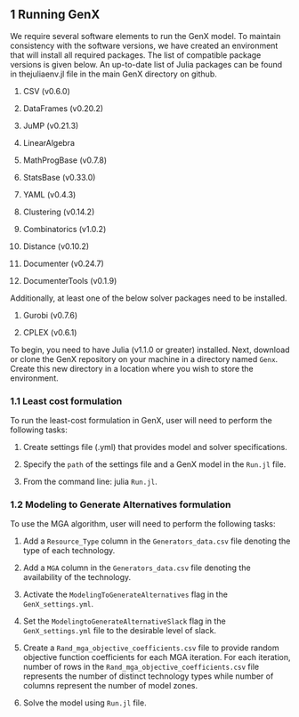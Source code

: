 ## 1 Running GenX

We require several software elements to run the GenX model. To maintain consistency with the software versions, we have created an environment that will install all required packages. The list of compatible package versions is given below. An up-to-date list of Julia packages can be found in thejuliaenv.jl file in the main GenX directory on github.


 1. CSV (v0.6.0)

 2. DataFrames (v0.20.2)

 3. JuMP (v0.21.3)

 4. LinearAlgebra

 5. MathProgBase (v0.7.8)

 6. StatsBase (v0.33.0)

 7. YAML (v0.4.3)

 8. Clustering (v0.14.2)

 9. Combinatorics (v1.0.2)

 10. Distance (v0.10.2)

 11. Documenter (v0.24.7)

 12. DocumenterTools (v0.1.9)

Additionally, at least one of the below solver packages need to be installed.

 1. Gurobi (v0.7.6)

 2. CPLEX (v0.6.1)

To begin, you need to have Julia (v1.1.0 or greater) installed. Next, download or clone the GenX repository on your machine in a directory named `Genx`. Create this new directory in a location where you wish to store the environment.


### 1.1 Least cost formulation

To run the least-cost formulation in GenX, user will need to perform the following tasks:

1. Create settings file (.yml) that provides model and solver specifications.

2. Specify the `path` of the settings file and a GenX model in the `Run.jl` file.

3. From the command line: julia `Run.jl`.


### 1.2 Modeling to Generate Alternatives formulation

 To use the MGA algorithm, user will need to perform the following tasks:

 1. Add a `Resource_Type` column in the `Generators_data.csv` file denoting the type of each technology.

 2. Add a `MGA` column in the `Generators_data.csv` file denoting the availability of the technology.

 3. Activate the `ModelingToGenerateAlternatives` flag in the `GenX_settings.yml`.

 4. Set the `ModelingtoGenerateAlternativeSlack` flag in the `GenX_settings.yml` file to the desirable level of slack.

 5. Create a `Rand_mga_objective_coefficients.csv` file to provide random objective function coefficients for each MGA iteration. For each iteration, number of rows in the `Rand_mga_objective_coefficients.csv` file represents the number of distinct technology types while number of columns represent the number of model zones.

 6. Solve the model using `Run.jl` file.